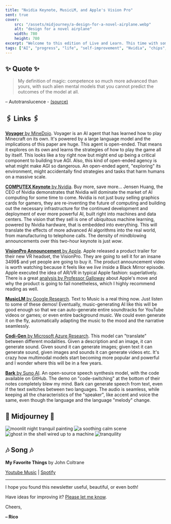 ```yaml
---
title: "Nvidia Keynote, MusicLM, and Apple's Vision Pro"
sent: true
cover:
    src: "/assets/midjourney/a-design-for-a-novel-airplane.webp"
    alt: "design for a novel airplane"
    width: 780
    height: 780
excerpt: "Welcome to this edition of Live and Learn. This time with some mindblowing product demos of Nvidia and Apple, more multi-modal models, and an AI that can learn how to play Minecraft on its own. "
tags: ["AI", "progress", "life", "self-improvement", "Nvidia", "chips", "artificial intelligence", "LLTMs"]
---
```


## ✨ Quote ✨

> My definition of magic: competence so much more advanced than yours, with such alien mental models that you cannot predict the outcomes of the model at all.

– Autotranslucence - [(source)](https://autotranslucence.com/2018/03/30/becoming-a-magician/)

## 🖇️ Links 🖇️

[**Voyager** by MineDojo](https://voyager.minedojo.org/). Voyager is an AI agent that has learned how to play Minecraft on its own. It's powered by a large language model and the implications of this paper are huge. This agent is open-ended. That means it explores on its own and learns the strategies of how to play the game all by itself. This looks like a toy right now but might end up being a critical component to building true AGI. Also, this kind of open-ended agency is what might make AGI so dangerous. An open-ended agent, "exploring" its environment, might accidentally find strategies and tasks that harm humans on a massive scale.

[**COMPUTEX Keynote** by Nvidia](https://www.youtube.com/watch?v=fHwmLOYJU_w). Buy more, save more... Jensen Huang, the CEO of Nvidia demonstrates that Nvidia will dominate the market of AI computing for some time to come. Nvidia is not just busy selling graphics cards for gamers, they are re-inventing the future of computing and building out the necessary infrastructure for the continued development and deployment of ever more powerful AI, built right into machines and data centers. The vision that they sell is one of ubiquitous machine learning, powered by Nvidia hardware, that is embedded into everything. This will translate the effects of more advanced AI algorithms into the real world, from manufacturing to telephone calls. The density of mindblowing announcements over this two-hour keynote is just *wow*.

[**VisionPro Announcement** by Apple](https://www.youtube.com/watch?v=TX9qSaGXFyg). Apple released a product trailer for their new VR headset, the VisionPro. They are going to sell it for an insane 3499$ and yet people are going to buy it. The product announcement video is worth watching because it feels like we *live* inside a Black Mirror episode. Apple executed the idea of AR/VR in typical Apple fashion: superlatively. There is a great [analysis by Professor Galloway](https://www.profgalloway.com/isnt-that-spatial/) about Apple's move and why the product is going to fail nonetheless, which I highly recommend reading as well. 

[**MusicLM** by Google Research](https://google-research.github.io/seanet/musiclm/examples/). Text to Music is a real thing now. Just listen to some of these demos! Eventually, music-generating AI like this will be good enough so that we can auto-generate entire soundtracks for YouTube videos or games; or even entire background music. We could even generate it on the fly, automatically adapting the music to the mood and the narrative seamlessly.

[**Codi-Gen** by Microsoft Azure Research](https://codi-gen.github.io/). This model can "translate" between different modalities. Given a description and an image, it can generate sound. Given sound it can generate images; given text it can generate sound, given images and sounds it can generate videos etc. It's crazy how multimodal models start becoming more popular and powerful and I wonder where this will be in a few years. 

[**Bark** by Suno AI](https://suno-ai.notion.site/Bark-Examples-5edae8b02a604b54a42244ba45ebc2e2). An open-source speech synthesis model, with the code available on GitHub. The demo on "code-switching" at the bottom of their notes completely blew my mind. Bark can generate speech from text, even if the text switches between two languages. The audio is seamless, while keeping all the characteristics of the "speaker", like accent and voice the same, even though the language and the language "melody" change.

## 🌌 Midjourney 🌌

![moonlit night tranquil painting](/assets/midjourney/moonlit-night-tranquil-painting.webp)
![a soothing calm scene](/assets/midjourney/a-soothing-calm-scene.webp)
![ghost in the shell wired up to a machine](/assets/midjourney/ghost-in-the-shell-wired-up-to-a-machine.webp)
![tranquility](/assets/midjourney/tranquility.webp)


## 🎶 Song 🎶

**My Favorite Things** by John Coltrane

[Youtube Music](https://music.youtube.com/watch?v=JQvc-Gkwhow) | [Spotify](https://open.spotify.com/artist/2hGh5VOeeqimQFxqXvfCUf)

---

I hope you found this newsletter useful, beautiful, or even both!

Have ideas for improving it? [Please let me know](https://airtable.com/shro1VeyG4lkNXkx2). 

Cheers,

**– Rico**
